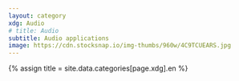 ```yaml
---
layout: category
xdg: Audio
# title: Audio
subtitle: Audio applications
image: https://cdn.stocksnap.io/img-thumbs/960w/4C9TCUEARS.jpg
---
```


{% assign title = site.data.categories[page.xdg].en %}
